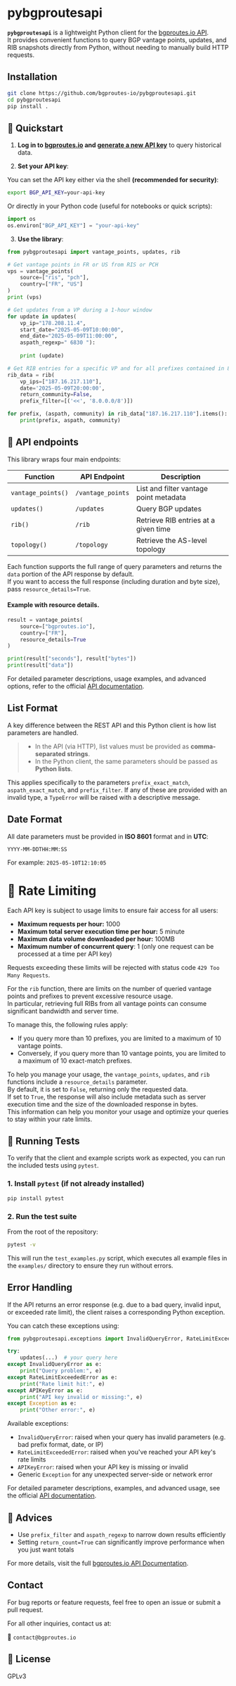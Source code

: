 # pybgproutesapi

**`pybgproutesapi`** is a lightweight Python client for the [bgproutes.io API](https://bgproutes.io/data_api).  
It provides convenient functions to query BGP vantage points, updates, and RIB snapshots directly from Python, without needing to manually build HTTP requests.

## Installation

<!-- ### Option 1: Install from PyPI (recommended)

```bash
pip install pybgproutesapi
```

### Option 2: Install from source -->

```bash
git clone https://github.com/bgproutes-io/pybgproutesapi.git
cd pybgproutesapi
pip install .
```

## 🚀 Quickstart

1. **Log in to [bgproutes.io](https://bgproutes.io) and [generate a new API key](https://bgproutes.io/apikey)** to query historical data.

2. **Set your API key**:

You can set the API key either via the shell **(recommended for security)**:

```bash
export BGP_API_KEY=your-api-key
```

Or directly in your Python code (useful for notebooks or quick scripts):

```python
import os
os.environ["BGP_API_KEY"] = "your-api-key"
```

3. **Use the library**:

```python
from pybgproutesapi import vantage_points, updates, rib

# Get vantage points in FR or US from RIS or PCH
vps = vantage_points(
    source=["ris", "pch"],
    country=["FR", "US"]
)
print (vps)

# Get updates from a VP during a 1-hour window
for update in updates(
    vp_ip="178.208.11.4",
    start_date="2025-05-09T10:00:00",
    end_date="2025-05-09T11:00:00",
    aspath_regexp=" 6830 "):
    
    print (update)

# Get RIB entries for a specific VP and for all prefixes contained in 8.0.0.0/8.
rib_data = rib(
    vp_ips=["187.16.217.110"],
    date='2025-05-09T20:00:00',
    return_community=False,
    prefix_filter=[('<<', '8.0.0.0/8')])

for prefix, (aspath, community) in rib_data["187.16.217.110"].items():
    print(prefix, aspath, community)
```

## 📘 API endpoints

This library wraps four main endpoints:

| Function          | API Endpoint       | Description                            |
|-------------------|--------------------|----------------------------------------|
| `vantage_points()`| `/vantage_points`  | List and filter vantage point metadata |
| `updates()`       | `/updates`         | Query BGP updates                      |
| `rib()`           | `/rib`             | Retrieve RIB entries at a given time   |
| `topology()`      | `/topology`        | Retrieve the AS-level topology         |

Each function supports the full range of query parameters and returns the `data` portion of the API response by default.  
If you want to access the full response (including duration and byte size), pass `resource_details=True`.

#### Example with resource details.

```python
result = vantage_points(
    source=["bgproutes.io"],
    country=["FR"],
    resource_details=True
)

print(result["seconds"], result["bytes"])
print(result["data"])
```

For detailed parameter descriptions, usage examples, and advanced options, refer to the official [API documentation](https://bgproutes.io/data_api).

## List Format

A key difference between the REST API and this Python client is how list parameters are handled.  
> - In the API (via HTTP), list values must be provided as **comma-separated strings**.  
> - In the Python client, the same parameters should be passed as **Python lists**.

This applies specifically to the parameters `prefix_exact_match`, `aspath_exact_match`, and `prefix_filter`. If any of these are provided with an invalid type, a `TypeError` will be raised with a descriptive message.

## Date Format

All date parameters must be provided in **ISO 8601** format and in **UTC**:

```
YYYY-MM-DDTHH:MM:SS
```

For example: `2025-05-10T12:10:05`

# 🚦 Rate Limiting

Each API key is subject to usage limits to ensure fair access for all users:
- **Maximum requests per hour:** 1000
- **Maximum total server execution time per hour:** 5 minute
- **Maximum data volume downloaded per hour:** 100MB
- **Maximum number of concurrent query**: 1 (only one request can be processed at a time per API key)

Requests exceeding these limits will be rejected with status code `429 Too Many Requests`.

For the `rib` function, there are limits on the number of queried vantage points and prefixes to prevent excessive resource usage.  
In particular, retrieving full RIBs from all vantage points can consume significant bandwidth and server time.

To manage this, the following rules apply:
- If you query more than 10 prefixes, you are limited to a maximum of 10 vantage points.
- Conversely, if you query more than 10 vantage points, you are limited to a maximum of 10 exact-match prefixes.

To help you manage your usage, the `vantage_points`, `updates`, and `rib` functions include a `resource_details` parameter.  
By default, it is set to `False`, returning only the requested data.  
If set to `True`, the response will also include metadata such as server execution time and the size of the downloaded response in bytes.  
This information can help you monitor your usage and optimize your queries to stay within your rate limits.

## 🧪 Running Tests

To verify that the client and example scripts work as expected, you can run the included tests using `pytest`.

### 1. Install `pytest` (if not already installed)

```bash
pip install pytest
```

### 2. Run the test suite

From the root of the repository:

```bash
pytest -v
```

This will run the `test_examples.py` script, which executes all example files in the `examples/` directory to ensure they run without errors.

## Error Handling

If the API returns an error response (e.g. due to a bad query, invalid input, or exceeded rate limit), the client raises a corresponding Python exception.

You can catch these exceptions using:

```python
from pybgproutesapi.exceptions import InvalidQueryError, RateLimitExceededError, APIKeyError

try:
    updates(...)  # your query here
except InvalidQueryError as e:
    print("Query problem:", e)
except RateLimitExceededError as e:
    print("Rate limit hit:", e)
except APIKeyError as e:
    print("API key invalid or missing:", e)
except Exception as e:
    print("Other error:", e)
```

Available exceptions:
- `InvalidQueryError`: raised when your query has invalid parameters (e.g. bad prefix format, date, or IP)
- `RateLimitExceededError`: raised when you've reached your API key's rate limits
- `APIKeyError`: raised when your API key is missing or invalid
- Generic `Exception` for any unexpected server-side or network error

For detailed parameter descriptions, examples, and advanced usage, see the official [API documentation](https://bgproutes.io/data_api).

## 📌 Advices

- Use `prefix_filter` and `aspath_regexp` to narrow down results efficiently
- Setting `return_count=True` can significantly improve performance when you just want totals

For more details, visit the full [bgproutes.io API Documentation](https://api.bgproutes.io).

## Contact

For bug reports or feature requests, feel free to open an issue or submit a pull request.

For all other inquiries, contact us at:

📧 `contact@bgproutes.io`


## 📝 License

GPLv3
